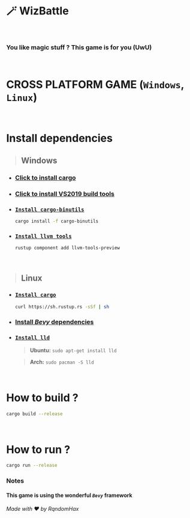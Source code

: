 # 🪄 WizBattle
<br>

### You like magic stuff ? This game is for you (UwU)

<br>

# **CROSS PLATFORM GAME** (`Windows`, `Linux`)

<br>

# Install dependencies

> ## Windows

- ### <u><a href="https://win.rustup.rs/">Click to install cargo</a></u>
- ### <u><a href="https://visualstudio.microsoft.com/thank-you-downloading-visual-studio/?sku=BuildTools&rel=16">Click to install VS2019 build tools</a></u>
- ### <u>`Install cargo-binutils`</u>
    ```bash
    cargo install -f cargo-binutils
    ```
- ### <u>`Install llvm tools`</u>
    ```bash
    rustup component add llvm-tools-preview
    ```

<br>

> ## Linux

- ### <u>`Install cargo`</u>
    ```bash
    curl https://sh.rustup.rs -sSf | sh
    ```
- ### <u><a href="https://github.com/bevyengine/bevy/blob/main/docs/linux_dependencies.md">Install _**Bevy**_ dependencies</a></u>
- ### <u>`Install lld`</u>
    > **Ubuntu:** ``sudo apt-get install lld``

    > **Arch:** ``sudo pacman -S lld``

<br>

# How to build ? 

```bash
cargo build --release
```

<br>

# How to run ?

```bash
cargo run --release
```

### Notes

#### This game is using the wonderful *`Bevy`* framework

###### Made with ❤️ by RqndomHax